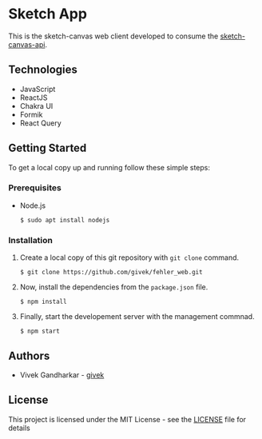 # Sketch App

<!-- Fehler is a project management software which let teams plan, track and manage software developement
projects. -->

This is the sketch-canvas web client developed to consume the [sketch-canvas-api](https://github.com/givek/sketch-canvas-api/).

## Technologies

- JavaScript
- ReactJS
- Chakra UI
- Formik
- React Query

## Getting Started

To get a local copy up and running follow these simple steps:

### Prerequisites

- Node.js

  ```shell
  $ sudo apt install nodejs
  ```

### Installation

1. Create a local copy of this git repository with `git clone` command.

   ```shell
   $ git clone https://github.com/givek/fehler_web.git
   ```

2. Now, install the dependencies from the `package.json` file.

   ```shell
   $ npm install
   ```

3. Finally, start the developement server with the management commnad.

   ```shell
   $ npm start
   ```

<!-- ## Screenshots

- Spaces
  ![Spaces](../assets/spaces.png)

- Projects
  ![Projects](../assets/projects.png)

- Kanban Board
  ![Kanban Board](../assets/kanban-board.png)

- Risk Register
  ![Risk Register](../assets/risk-register.png)

- Risk Matrix
  ![Risk Matrix](../assets/risk-matrix.png) -->

## Authors

- Vivek Gandharkar - [givek](https://github.com/givek/)

## License

This project is licensed under the MIT License - see the [LICENSE](../main/LICENSE) file for details
